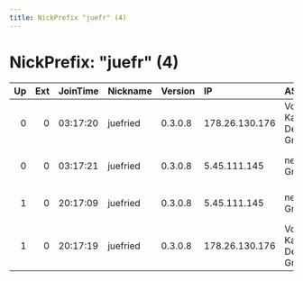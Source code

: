 ```yaml
---
title: NickPrefix "juefr" (4)
---
```


# NickPrefix: "juefr" (4)

|   Up |   Ext | JoinTime   | Nickname   | Version   | IP             | AS                              | CC   |   ORp |   Dirp | OS    | Contact                                |   eFamMembers |
|-----:|------:|:-----------|:-----------|:----------|:---------------|:--------------------------------|:-----|------:|-------:|:------|:---------------------------------------|--------------:|
|    0 |     0 | 03:17:20   | juefried   | 0.3.0.8   | 178.26.130.176 | Vodafone Kabel Deutschland GmbH | de   |  9001 |      0 | Linux | Juergen Friedrichs &lt;juergen.friedri |             1 |
|    0 |     0 | 03:17:21   | juefried   | 0.3.0.8   | 5.45.111.145   | netcup GmbH                     | de   |  9001 |      0 | Linux | Juergen Friedrichs &lt;juergen.friedri |             1 |
|    1 |     0 | 20:17:09   | juefried   | 0.3.0.8   | 5.45.111.145   | netcup GmbH                     | de   |  9001 |      0 | Linux | Juergen Friedrichs &lt;juergen.friedri |             1 |
|    1 |     0 | 20:17:19   | juefried   | 0.3.0.8   | 178.26.130.176 | Vodafone Kabel Deutschland GmbH | de   |  9001 |      0 | Linux | Juergen Friedrichs &lt;juergen.friedri |             1 |
